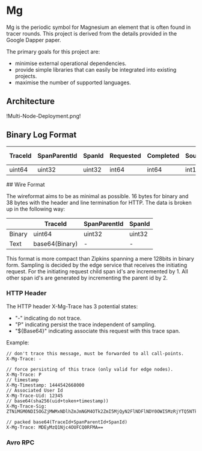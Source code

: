 # Mg

Mg is the periodic symbol for Magnesium an element that is often found in tracer rounds. This project is derived from the details provided in the Google Dapper paper.

The primary goals for this project are:

  - minimise external operational dependencies.
  - provide simple libraries that can easily be integrated into existing projects.
  - maximise the number of supported languages.

## Architecture

!Multi-Node-Deployment.png!

## Binary Log Format

| TraceId | SpanParentId | SpanId  | Requested | Completed | Source | Dest   | Req Sz | Resp Sz | Span Len | Checksum | Name   | Annotations  |
|---------|--------------|---------|-----------|-----------|--------|--------|--------|---------|----------|----------|--------|--------------|
| uint64  | uint32       | uint32  | int64     | int64     | int128 | int128 | int64  | int64   | uint64   | int16    | string | []annotation |

## Wire Format

The wireformat aims to be as minimal as possible. 16 bytes for binary and 38 bytes with the header and line termination for HTTP. The data is broken up in the following way:

|        | TraceId | SpanParentId | SpanId  |
|--------|---------|--------------|---------|
| Binary | uint64  | uint32       | uint32  |
| Text   | base64(Binary) | -     | -       |

This format is more compact than Zipkins spanning a mere 128bits in binary form. Sampling is decided by the edge service that receives the initiating request. For the initiating request child span id's are incremented by 1. All other span id's are generated by incrementing the parent id by 2.

### HTTP Header

The HTTP header X-Mg-Trace has 3 potential states:

  - "-" indicating do not trace.
  - "P" indicating persist the trace independent of sampling.
  - "${Base64}" indicating associate this request with this trace span.

Example:
```
// don't trace this message, must be forwarded to all call-points.
X-Mg-Trace: -

// force persisting of this trace (only valid for edge nodes).
X-Mg-Trace: P
// timestamp
X-Mg-Timestamp: 1444542668000
// Associated User Id
X-Mg-Trace-Uid: 12345
// base64(sha256(uid+token+timestamp))
X-Mg-Trace-Sig: ZTNiMGM0NDI5OGZjMWMxNDlhZmJmNGM4OTk2ZmI5MjQyN2FlNDFlNDY0OWI5MzRjYTQ5NTk5MWI3ODUyYjg1NQ==

// packed base64(TraceId+SpanParentId+SpanId)
X-Mg-Trace: MDEyMzQ1Njc4OUFCQ0RFMA==
```
### Avro RPC

